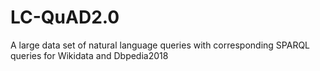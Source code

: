 # LC-QuAD2.0
A large data set of natural language queries with corresponding SPARQL queries for Wikidata and Dbpedia2018
